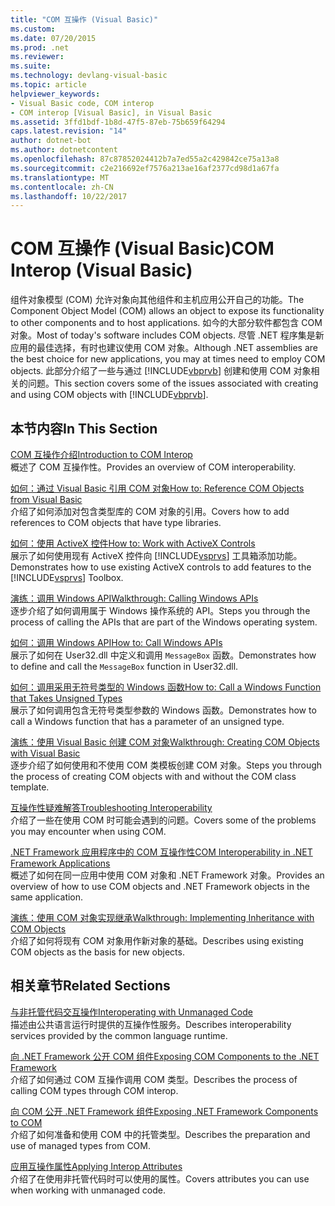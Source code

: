 ```yaml
---
title: "COM 互操作 (Visual Basic)"
ms.custom: 
ms.date: 07/20/2015
ms.prod: .net
ms.reviewer: 
ms.suite: 
ms.technology: devlang-visual-basic
ms.topic: article
helpviewer_keywords:
- Visual Basic code, COM interop
- COM interop [Visual Basic], in Visual Basic
ms.assetid: 3ffd1bdf-1b8d-47f5-87eb-75b659f64294
caps.latest.revision: "14"
author: dotnet-bot
ms.author: dotnetcontent
ms.openlocfilehash: 87c87852024412b7a7ed55a2c429842ce75a13a8
ms.sourcegitcommit: c2e216692ef7576a213ae16af2377cd98d1a67fa
ms.translationtype: MT
ms.contentlocale: zh-CN
ms.lasthandoff: 10/22/2017
---
```

# <a name="com-interop-visual-basic"></a><span data-ttu-id="75f00-102">COM 互操作 (Visual Basic)</span><span class="sxs-lookup"><span data-stu-id="75f00-102">COM Interop (Visual Basic)</span></span>
<span data-ttu-id="75f00-103">组件对象模型 (COM) 允许对象向其他组件和主机应用公开自己的功能。</span><span class="sxs-lookup"><span data-stu-id="75f00-103">The Component Object Model (COM) allows an object to expose its functionality to other components and to host applications.</span></span> <span data-ttu-id="75f00-104">如今的大部分软件都包含 COM 对象。</span><span class="sxs-lookup"><span data-stu-id="75f00-104">Most of today's software includes COM objects.</span></span> <span data-ttu-id="75f00-105">尽管 .NET 程序集是新应用的最佳选择，有时也建议使用 COM 对象。</span><span class="sxs-lookup"><span data-stu-id="75f00-105">Although .NET assemblies are the best choice for new applications, you may at times need to employ COM objects.</span></span> <span data-ttu-id="75f00-106">此部分介绍了一些与通过 [!INCLUDE[vbprvb](~/includes/vbprvb-md.md)] 创建和使用 COM 对象相关的问题。</span><span class="sxs-lookup"><span data-stu-id="75f00-106">This section covers some of the issues associated with creating and using COM objects with [!INCLUDE[vbprvb](~/includes/vbprvb-md.md)].</span></span>  
  
## <a name="in-this-section"></a><span data-ttu-id="75f00-107">本节内容</span><span class="sxs-lookup"><span data-stu-id="75f00-107">In This Section</span></span>  
 [<span data-ttu-id="75f00-108">COM 互操作介绍</span><span class="sxs-lookup"><span data-stu-id="75f00-108">Introduction to COM Interop</span></span>](../../../visual-basic/programming-guide/com-interop/introduction-to-com-interop.md)  
 <span data-ttu-id="75f00-109">概述了 COM 互操作性。</span><span class="sxs-lookup"><span data-stu-id="75f00-109">Provides an overview of COM interoperability.</span></span>  
  
 [<span data-ttu-id="75f00-110">如何：通过 Visual Basic 引用 COM 对象</span><span class="sxs-lookup"><span data-stu-id="75f00-110">How to: Reference COM Objects from Visual Basic</span></span>](../../../visual-basic/programming-guide/com-interop/how-to-reference-com-objects.md)  
 <span data-ttu-id="75f00-111">介绍了如何添加对包含类型库的 COM 对象的引用。</span><span class="sxs-lookup"><span data-stu-id="75f00-111">Covers how to add references to COM objects that have type libraries.</span></span>  
  
 [<span data-ttu-id="75f00-112">如何：使用 ActiveX 控件</span><span class="sxs-lookup"><span data-stu-id="75f00-112">How to: Work with ActiveX Controls</span></span>](../../../visual-basic/programming-guide/com-interop/how-to-work-with-activex-controls.md)  
 <span data-ttu-id="75f00-113">展示了如何使用现有 ActiveX 控件向 [!INCLUDE[vsprvs](~/includes/vsprvs-md.md)] 工具箱添加功能。</span><span class="sxs-lookup"><span data-stu-id="75f00-113">Demonstrates how to use existing ActiveX controls to add features to the [!INCLUDE[vsprvs](~/includes/vsprvs-md.md)] Toolbox.</span></span>  
  
 [<span data-ttu-id="75f00-114">演练：调用 Windows API</span><span class="sxs-lookup"><span data-stu-id="75f00-114">Walkthrough: Calling Windows APIs</span></span>](../../../visual-basic/programming-guide/com-interop/walkthrough-calling-windows-apis.md)  
 <span data-ttu-id="75f00-115">逐步介绍了如何调用属于 Windows 操作系统的 API。</span><span class="sxs-lookup"><span data-stu-id="75f00-115">Steps you through the process of calling the APIs that are part of the Windows operating system.</span></span>  
  
 [<span data-ttu-id="75f00-116">如何：调用 Windows API</span><span class="sxs-lookup"><span data-stu-id="75f00-116">How to: Call Windows APIs</span></span>](../../../visual-basic/programming-guide/com-interop/how-to-call-windows-apis.md)  
 <span data-ttu-id="75f00-117">展示了如何在 User32.dll 中定义和调用 `MessageBox` 函数。</span><span class="sxs-lookup"><span data-stu-id="75f00-117">Demonstrates how to define and call the `MessageBox` function in User32.dll.</span></span>  
  
 [<span data-ttu-id="75f00-118">如何：调用采用无符号类型的 Windows 函数</span><span class="sxs-lookup"><span data-stu-id="75f00-118">How to: Call a Windows Function that Takes Unsigned Types</span></span>](../../../visual-basic/programming-guide/com-interop/how-to-call-a-windows-function-that-takes-unsigned-types.md)  
 <span data-ttu-id="75f00-119">展示了如何调用包含无符号类型参数的 Windows 函数。</span><span class="sxs-lookup"><span data-stu-id="75f00-119">Demonstrates how to call a Windows function that has a parameter of an unsigned type.</span></span>  
  
 [<span data-ttu-id="75f00-120">演练：使用 Visual Basic 创建 COM 对象</span><span class="sxs-lookup"><span data-stu-id="75f00-120">Walkthrough: Creating COM Objects with Visual Basic</span></span>](../../../visual-basic/programming-guide/com-interop/walkthrough-creating-com-objects.md)  
 <span data-ttu-id="75f00-121">逐步介绍了如何使用和不使用 COM 类模板创建 COM 对象。</span><span class="sxs-lookup"><span data-stu-id="75f00-121">Steps you through the process of creating COM objects with and without the COM class template.</span></span>  
  
 [<span data-ttu-id="75f00-122">互操作性疑难解答</span><span class="sxs-lookup"><span data-stu-id="75f00-122">Troubleshooting Interoperability</span></span>](../../../visual-basic/programming-guide/com-interop/troubleshooting-interoperability.md)  
 <span data-ttu-id="75f00-123">介绍了一些在使用 COM 时可能会遇到的问题。</span><span class="sxs-lookup"><span data-stu-id="75f00-123">Covers some of the problems you may encounter when using COM.</span></span>  
  
 [<span data-ttu-id="75f00-124">.NET Framework 应用程序中的 COM 互操作性</span><span class="sxs-lookup"><span data-stu-id="75f00-124">COM Interoperability in .NET Framework Applications</span></span>](../../../visual-basic/programming-guide/com-interop/com-interoperability-in-net-framework-applications.md)  
 <span data-ttu-id="75f00-125">概述了如何在同一应用中使用 COM 对象和 .NET Framework 对象。</span><span class="sxs-lookup"><span data-stu-id="75f00-125">Provides an overview of how to use COM objects and .NET Framework objects in the same application.</span></span>  
  
 [<span data-ttu-id="75f00-126">演练：使用 COM 对象实现继承</span><span class="sxs-lookup"><span data-stu-id="75f00-126">Walkthrough: Implementing Inheritance with COM Objects</span></span>](../../../visual-basic/programming-guide/com-interop/walkthrough-implementing-inheritance-with-com-objects.md)  
 <span data-ttu-id="75f00-127">介绍了如何将现有 COM 对象用作新对象的基础。</span><span class="sxs-lookup"><span data-stu-id="75f00-127">Describes using existing COM objects as the basis for new objects.</span></span>  
  
## <a name="related-sections"></a><span data-ttu-id="75f00-128">相关章节</span><span class="sxs-lookup"><span data-stu-id="75f00-128">Related Sections</span></span>  
 [<span data-ttu-id="75f00-129">与非托管代码交互操作</span><span class="sxs-lookup"><span data-stu-id="75f00-129">Interoperating with Unmanaged Code</span></span>](https://msdn.microsoft.com/library/sd10k43k)  
 <span data-ttu-id="75f00-130">描述由公共语言运行时提供的互操作性服务。</span><span class="sxs-lookup"><span data-stu-id="75f00-130">Describes interoperability services provided by the common language runtime.</span></span>  
  
 [<span data-ttu-id="75f00-131">向 .NET Framework 公开 COM 组件</span><span class="sxs-lookup"><span data-stu-id="75f00-131">Exposing COM Components to the .NET Framework</span></span>](http://msdn.microsoft.com/library/e78b14f1-e487-43cd-9c6d-1a07483f1730)  
 <span data-ttu-id="75f00-132">介绍了如何通过 COM 互操作调用 COM 类型。</span><span class="sxs-lookup"><span data-stu-id="75f00-132">Describes the process of calling COM types through COM interop.</span></span>  
  
 [<span data-ttu-id="75f00-133">向 COM 公开 .NET Framework 组件</span><span class="sxs-lookup"><span data-stu-id="75f00-133">Exposing .NET Framework Components to COM</span></span>](http://msdn.microsoft.com/library/e42a65f7-1e61-411f-b09a-aca1bbce24c6)  
 <span data-ttu-id="75f00-134">介绍了如何准备和使用 COM 中的托管类型。</span><span class="sxs-lookup"><span data-stu-id="75f00-134">Describes the preparation and use of managed types from COM.</span></span>  
  
 [<span data-ttu-id="75f00-135">应用互操作属性</span><span class="sxs-lookup"><span data-stu-id="75f00-135">Applying Interop Attributes</span></span>](https://msdn.microsoft.com/library/d4w8x20h)  
 <span data-ttu-id="75f00-136">介绍了在使用非托管代码时可以使用的属性。</span><span class="sxs-lookup"><span data-stu-id="75f00-136">Covers attributes you can use when working with unmanaged code.</span></span>

